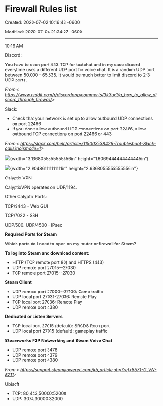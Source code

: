 # Firewall Rules list

Created: 2020-07-02 10:16:43 -0600

Modified: 2020-07-04 21:34:27 -0600

---

10:16 AM

Discord:

You have to open port 443 TCP for textchat and in my case discord everytime uses a different UDP port for voice chat. It is a random UDP port between 50.000 - 65.535. It would be much better to limit discord to 2-3 UDP ports.

*From < <https://www.reddit.com/r/discordapp/comments/3k3ux1/q_how_to_allow_discord_through_firewall/>>*

Slack:

- Check that your network is set up to allow outbound UDP connections on port 22466
- If you don't allow outbound UDP connections on port 22466, allow outbound TCP connections on port 22466 or 443

*From < <https://slack.com/help/articles/115003538426-Troubleshoot-Slack-calls?nojsmode=1>>*

![](../media/Pages-Firewall-Rules-list-image1.png){width="3.1368055555555556in" height="1.6069444444444445in"}

![](../media/Pages-Firewall-Rules-list-image2.png){width="2.904861111111111in" height="2.6368055555555556in"}

Calyptix VPN

CalyptixVPN operates on UDP/1194.

Other Calyptix Ports:

TCP/9443 - Web GUI

TCP/7022 - SSH

UDP/500, UDP/4500 - IPsec

**Required Ports for Steam**

Which ports do I need to open on my router or firewall for Steam?

**To log into Steam and download content:**

- HTTP (TCP remote port 80) and HTTPS (443)
- UDP remote port 27015--27030
- TCP remote port 27015--27030

**Steam Client**

- UDP remote port 27000--27100: Game traffic
- UDP local port 27031-27036: Remote Play
- TCP local port 27036: Remote Play
- UDP remote port 4380

**Dedicated or Listen Servers**

- TCP local port 27015 (default): SRCDS Rcon port
- UDP local port 27015 (default): gameplay traffic

**Steamworks P2P Networking and Steam Voice Chat**

- UDP remote port 3478
- UDP remote port 4379
- UDP remote port 4380

*From < <https://support.steampowered.com/kb_article.php?ref=8571-GLVN-8711>>*

Ubisoft

- TCP: 80,443,50000:52000
- UDP: 3074,30000:32000
